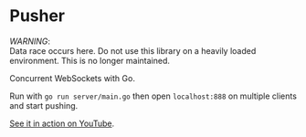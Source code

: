 Pusher
======

_WARNING_:  
Data race occurs here. Do not use this library on a heavily loaded environment. This is no longer maintained.

Concurrent WebSockets with Go. 

Run with `go run server/main.go` then open `localhost:888` on multiple clients and start pushing.

[See it in action on YouTube](https://www.youtube.com/watch?v=UxQJkof9_do).
